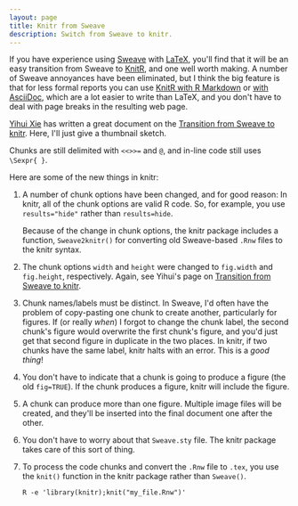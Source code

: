 ```yaml
---
layout: page
title: Knitr from Sweave
description: Switch from Sweave to knitr.
---
```


If you have experience using [Sweave](http://leisch.userweb.mwn.de/Sweave/) with
[LaTeX](http://www.latex-project.org), you'll find that it will be an
easy transition from Sweave to [KnitR](http://yihui.name/knitr/), and
one well worth making. A number of Sweave annoyances have been
eliminated, but I think the big feature is that for less formal
reports you can use [KnitR with R Markdown](Rmarkdown.html) or
[with AsciiDoc](asciidoc.html), which are a lot easier to write than
LaTeX, and you don't have to deal with page breaks in the resulting
web page.

[Yihui Xie](http://yihui.name/) has written a great document on the
[Transition from Sweave to knitr](http://yihui.name/knitr/demo/sweave/). Here,
I'll just give a thumbnail sketch.

Chunks are still delimited with `<<>>=` and `@`, and in-line code
still uses `\Sexpr{ }`.

Here are some of the new things in knitr:

1. A number of chunk options have been changed, and for good reason:
   In knitr, all of the chunk options are valid R code. So, for example,
   you use `results="hide"` rather than `results=hide`.

   Because of the change in chunk options, the knitr package includes a
   function, `Sweave2knitr()` for converting old Sweave-based `.Rnw`
   files to the knitr syntax.

2. The chunk options `width` and `height` were changed to `fig.width`
   and `fig.height`, respectively. Again, see Yihui's page on
   [Transition from Sweave to knitr](http://yihui.name/knitr/demo/sweave/).

3. Chunk names/labels must be distinct. In Sweave, I'd often have the
   problem of copy-pasting one chunk to create another, particularly for
   figures. If (or really _when_) I forgot to change the chunk label, the
   second chunk's figure would overwrite the first chunk's figure, and
   you'd just get that second figure in duplicate in the two places. In
   knitr, if two chunks have the same label, knitr halts with an error.
   This is a _good thing_!

4. You don't have to indicate that a chunk is going to produce a
   figure (the old `fig=TRUE`). If the chunk produces a figure, knitr
   will include the figure.

5. A chunk can produce more than one figure. Multiple image files will
   be created, and they'll be inserted into the final document one after
   the other.

6. You don't have to worry about that `Sweave.sty` file. The knitr
   package takes care of this sort of thing.

7. To process the code chunks and convert the `.Rnw` file to `.tex`,
   you use the `knit()` function in the knitr package rather than
   `Sweave()`.

       R -e 'library(knitr);knit("my_file.Rnw")'
